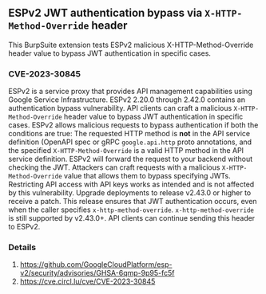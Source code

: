## ESPv2 JWT authentication bypass via `X-HTTP-Method-Override` header

This BurpSuite extension tests ESPv2 malicious X-HTTP-Method-Override header value to bypass JWT authentication in specific cases.

### CVE-2023-30845

ESPv2 is a service proxy that provides API management capabilities using Google Service Infrastructure. ESPv2 2.20.0 through 2.42.0 contains an authentication bypass vulnerability. API clients can craft a malicious `X-HTTP-Method-Override` header value to bypass JWT authentication in specific cases. ESPv2 allows malicious requests to bypass authentication if both the conditions are true: The requested HTTP method is **not** in the API service definition (OpenAPI spec or gRPC `google.api.http` proto annotations, and the specified `X-HTTP-Method-Override` is a valid HTTP method in the API service definition. ESPv2 will forward the request to your backend without checking the JWT. Attackers can craft requests with a malicious `X-HTTP-Method-Override` value that allows them to bypass specifying JWTs. Restricting API access with API keys works as intended and is not affected by this vulnerability. Upgrade deployments to release v2.43.0 or higher to receive a patch. This release ensures that JWT authentication occurs, even when the caller specifies `x-http-method-override`. `x-http-method-override` is still supported by v2.43.0+. API clients can continue sending this header to ESPv2.

### Details
1. https://github.com/GoogleCloudPlatform/esp-v2/security/advisories/GHSA-6qmp-9p95-fc5f
2. https://cve.circl.lu/cve/CVE-2023-30845